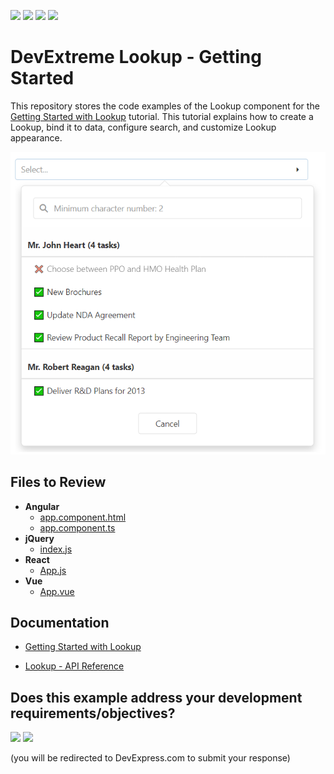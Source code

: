 <!-- default badges list -->
![](https://img.shields.io/endpoint?url=https://codecentral.devexpress.com/api/v1/VersionRange/447652028/22.1.3%2B)
[![](https://img.shields.io/badge/Open_in_DevExpress_Support_Center-FF7200?style=flat-square&logo=DevExpress&logoColor=white)](https://supportcenter.devexpress.com/ticket/details/T1059492)
[![](https://img.shields.io/badge/📖_How_to_use_DevExpress_Examples-e9f6fc?style=flat-square)](https://docs.devexpress.com/GeneralInformation/403183)
[![](https://img.shields.io/badge/💬_Leave_Feedback-feecdd?style=flat-square)](#does-this-example-address-your-development-requirementsobjectives)
<!-- default badges end -->

# DevExtreme Lookup - Getting Started 

This repository stores the code examples of the Lookup component for the [Getting Started with Lookup](https://js.devexpress.com/Documentation/Guide/UI_Components/Lookup/Getting_Started_with_Lookup/) tutorial. This tutorial explains how to create a Lookup, bind it to data, configure search, and customize Lookup appearance.

<div align="center"><img src="./lookup.png" /></div>

## Files to Review

- **Angular**
    - [app.component.html](angular/src/app/app.component.html)
    - [app.component.ts](angular/src/app/app.component.ts)
- **jQuery**
    - [index.js](jquery/src/index.js)
- **React**
    - [App.js](react/src/App.js)
- **Vue**
    - [App.vue](vue/src/App.vue)

## Documentation

- [Getting Started with Lookup](https://js.devexpress.com/Documentation/Guide/UI_Components/Lookup/Getting_Started_with_Lookup/)

- [Lookup - API Reference](https://js.devexpress.com/Documentation/ApiReference/UI_Components/dxLookup/)
<!-- feedback -->
## Does this example address your development requirements/objectives?

[<img src="https://www.devexpress.com/support/examples/i/yes-button.svg"/>](https://www.devexpress.com/support/examples/survey.xml?utm_source=github&utm_campaign=getting-started-with-devextreme-lookup&~~~was_helpful=yes) [<img src="https://www.devexpress.com/support/examples/i/no-button.svg"/>](https://www.devexpress.com/support/examples/survey.xml?utm_source=github&utm_campaign=getting-started-with-devextreme-lookup&~~~was_helpful=no)

(you will be redirected to DevExpress.com to submit your response)
<!-- feedback end -->
